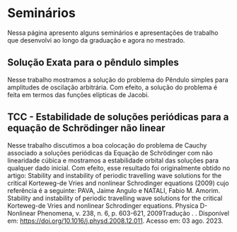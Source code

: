 # Seminários

Nessa página apresento alguns seminários e apresentações de trabalho que desenvolvi ao longo da graduação e agora no mestrado.



## Solução Exata para o pêndulo simples 
Nesse trabalho mostramos a solução do problema do Pêndulo simples para amplitudes de oscilação arbitrária. Com efeito, a solução do problema é feita em termos das funções elípticas de Jacobi.


## TCC - Estabilidade de soluções periódicas para a equação de Schrödinger não linear

Nesse trabalho discutimos a boa colocação do problema de Cauchy associado a soluções periódicas da Equação de Schrödinger com não linearidade cúbica e mostramos a estabilidade orbital das soluções para qualquer dado inicial. Com efeito, esse resultado foi originalmente obtido no artigo: Stability and instability of periodic travelling wave solutions for the critical Korteweg-de Vries and nonlinear Schrodinger equations (2009) cujo referência é a seguinte: PAVA, Jaime Angulo e NATALI, Fabio M. Amorim. Stability and instability of periodic travelling wave solutions for the critical Korteweg-de Vries and nonlinear Schrodinger equations. Physica D-Nonlinear Phenomena, v. 238, n. 6, p. 603-621, 2009Tradução . . Disponível em: https://doi.org/10.1016/j.physd.2008.12.011. Acesso em: 03 ago. 2023.
